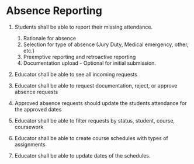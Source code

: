 # Absence Reporting

1. Students shall be able to report their missing attendance.

    1. Rationale for absence
    2. Selection for type of absence (Jury Duty, Medical emergency, other, etc.)
    3. Preemptive reporting and retroactive reporting
    4. Documentation upload - Optional for initial submission.

2. Educator shall be able to see all incoming requests

3. Educator shall be able to request documentation, reject, or approve absence requests

4. Approved absence requests should update the students attendance for the approved dates

5. Educator shall be able to filter requests by status, student, course, coursework

6. Educator shall be able to create course schedules with types of assignments

7. Educator shall be able to update dates of the schedules.

    

